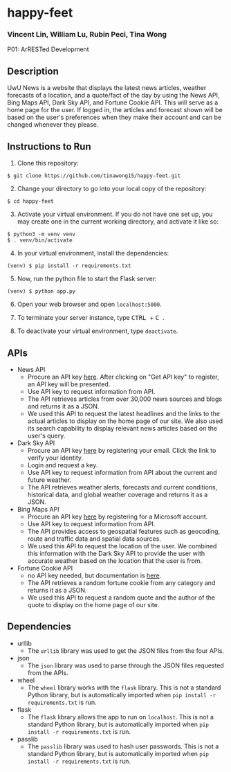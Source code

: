 # happy-feet
### Vincent Lin, William Lu, Rubin Peci, Tina Wong

P01: ArRESTed Development

## Description
UwU News is a website that displays the latest news articles, weather forecasts of a location, and a quote/fact of the day by using the News API, Bing Maps API, Dark Sky API, and Fortune Cookie API. This will serve as a home page for the user. If logged in, the articles and forecast shown will be based on the user's preferences when they make their account and can be changed whenever they please.

## Instructions to Run
1. Clone this repository:
```
$ git clone https://github.com/tinawong15/happy-feet.git
```

2. Change your directory to go into your local copy of the repository:
```
$ cd happy-feet
```

3. Activate your virtual environment. If you do not have one set up, you may create one in the current working directory, and activate it like so:
```
$ python3 -m venv venv
$ . venv/bin/activate
```

4. In your virtual environment, install the dependencies:
```
(venv) $ pip install -r requirements.txt
```

5. Now, run the python file to start the Flask server:
```
(venv) $ python app.py
```

6. Open your web browser and open `localhost:5000`.

7. To terminate your server instance, type <kbd> CTRL </kbd> + <kbd> C </kbd>.

8. To deactivate your virtual environment, type `deactivate`.

## APIs
- News API
     - Procure an API key [here](https://newsapi.org/). After clicking on "Get API key" to register, an API key will be presented.
     - Use API key to request information from API.
     - The API retrieves articles from over 30,000 news sources and blogs and returns it as a JSON.
     - We used this API to request the latest headlines and the links to the actual articles to display on the home page of our site. We also used its search capability to display relevant news articles based on the user's query.
- Dark Sky API
     - Procure an API key [here](https://darksky.net/dev) by registering your email. Click the link to verify your identity.
     - Login and request a key.
     - Use API key to request information from API about the current and future weather.
     - The API retrieves weather alerts, forecasts and current conditions, historical data, and global weather coverage and returns it as a JSON.
- Bing Maps API
     - Procure an API key [here](https://www.bingmapsportal.com/) by registering for a Microsoft account.
     - Use API key to request information from API.
     - The API provides access to geospatial features such as geocoding, route and traffic data and spatial data sources.
     - We used this API to request the location of the user. We combined this information with the Dark Sky API to provide the user with accurate weather based on the location that the user is from.
- Fortune Cookie API
     - no API key needed, but documentation is [here](http://yerkee.com/api/).
     - The API retrieves a random fortune cookie from any category and returns it as a JSON.
     - We used this API to request a random quote and the author of the quote to display on the home page of our site.  

## Dependencies
- urllib
     - The `urllib` library was used to get the JSON files from the four APIs.
- json
     - The `json` library was used to parse through the JSON files requested from the APIs.
- wheel
     - The `wheel` library works with the `flask` library. This is not a standard Python library, but is automatically imported when
     `pip install -r requirements.txt` is run. 
- flask
     - The `flask` library allows the app to run on `localhost`. This is not a standard Python library, but is automatically imported when
     `pip install -r requirements.txt` is run.
- passlib
     - The `passlib` library was used to hash user passwords. This is not a standard Python library, but is automatically imported when
     `pip install -r requirements.txt` is run.
